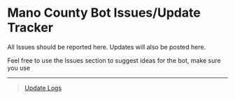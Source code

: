 # Mano County Bot Issues/Update Tracker

All Issues should be reported here. Updates will also be posted here.

Feel free to use the Issues section to suggest ideas for the bot, make sure you use

---

> [Update Logs](https://github.com/TheMysticc/ManoCountyBot/wiki)

